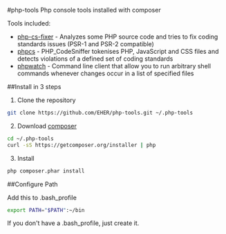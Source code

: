#php-tools
Php console tools installed with composer

Tools included:
- [php-cs-fixer][php-cs-fixer] - Analyzes some PHP source code and tries to fix coding standards issues (PSR-1 and PSR-2 compatible)
- [phpcs][phpcs] - PHP_CodeSniffer tokenises PHP, JavaScript and CSS files and detects violations of a defined set of coding standards
- [phpwatch][phpwatch] - Command line client that allow you to run arbitrary shell commands whenever changes occur in a list of specified files

##Install in 3 steps

1. Clone the repository
```bash
git clone https://github.com/EHER/php-tools.git ~/.php-tools
```

2. Download [composer]
```bash
cd ~/.php-tools
curl -sS https://getcomposer.org/installer | php
```

3. Install
```bash
php composer.phar install
```

##Configure Path

Add this to .bash_profile
```bash
export PATH="$PATH":~/bin
```
If you don't have a .bash_profile, just create it.

[php-cs-fixer]: https://github.com/fabpot/php-cs-fixer
[phpcs]: https://github.com/squizlabs/PHP_CodeSniffer
[phpwatch]: https://github.com/EHER/phpwatch
[composer]: http://getcomposer.org/
